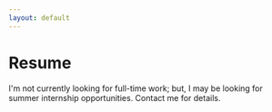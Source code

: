 ```yaml
---
layout: default
---
```


# Resume

I'm not currently looking for full-time work; but, I may be looking for summer internship opportunities. Contact me for details. 